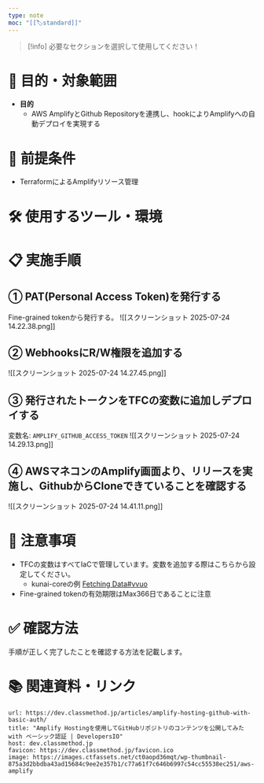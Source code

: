 ```yaml
---
type: note
moc: "[[🏷️standard]]"
---
```

> [!info] 必要なセクションを選択して使用してください！

# 📌 目的・対象範囲

- **目的**
  - AWS AmplifyとGithub Repositoryを連携し、hookによりAmplifyへの自動デプロイを実現する

# 🚩 前提条件

- TerraformによるAmplifyリソース管理

# 🛠 使用するツール・環境


# 📋 実施手順

## ① PAT(Personal Access Token)を発行する

Fine-grained tokenから発行する。
![[スクリーンショット 2025-07-24 14.22.38.png]]


## ② WebhooksにR/W権限を追加する
![[スクリーンショット 2025-07-24 14.27.45.png]]
## ③ 発行されたトークンをTFCの変数に追加しデプロイする

変数名: `AMPLIFY_GITHUB_ACCESS_TOKEN`
![[スクリーンショット 2025-07-24 14.29.13.png]]

## ④ AWSマネコンのAmplify画面より、リリースを実施し、GithubからCloneできていることを確認する

![[スクリーンショット 2025-07-24 14.41.11.png]]
# 🚧 注意事項

- TFCの変数はすべてIaCで管理しています。変数を追加する際はこちらから設定してください。
	- kunai-coreの例 [Fetching Data#vvuo](https://github.com/KENCOPA/infra/blob/main/tfc/workspace_aws_kunai_core.tf)
- Fine-grained tokenの有効期限はMax366日であることに注意

# ✅ 確認方法

手順が正しく完了したことを確認する方法を記載します。

# 📚 関連資料・リンク

```cardlink
url: https://dev.classmethod.jp/articles/amplify-hosting-github-with-basic-auth/
title: "Amplify Hostingを使用してGitHubリポジトリのコンテンツを公開してみた with ベーシック認証 | DevelopersIO"
host: dev.classmethod.jp
favicon: https://dev.classmethod.jp/favicon.ico
image: https://images.ctfassets.net/ct0aopd36mqt/wp-thumbnail-875a3d2bbdba43ad15684c9ee2e357b1/c77a61f7c646b6997c54cc55538ec251/aws-amplify
```



